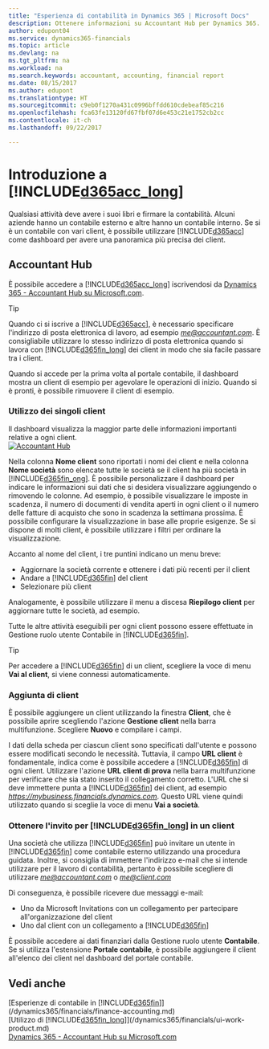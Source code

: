 ```yaml
---
title: "Esperienza di contabilità in Dynamics 365 | Microsoft Docs"
description: Ottenere informazioni su Accountant Hub per Dynamics 365.
author: edupont04
ms.service: dynamics365-financials
ms.topic: article
ms.devlang: na
ms.tgt_pltfrm: na
ms.workload: na
ms.search.keywords: accountant, accounting, financial report
ms.date: 08/15/2017
ms.author: edupont
ms.translationtype: HT
ms.sourcegitcommit: c9eb0f1270a431c0996bffdd610cdebeaf85c216
ms.openlocfilehash: fca63fe13120fd67fbf07d6e453c21e1752cb2cc
ms.contentlocale: it-ch
ms.lasthandoff: 09/22/2017

---
```

# <a name="get-started-with-included365acclongincludesd365acclongmdmd"></a>Introduzione a [!INCLUDE[d365acc_long](includes/d365acc_long_md.md)]
Qualsiasi attività deve avere i suoi libri e firmare la contabilità. Alcuni aziende hanno un contabile esterno e altre hanno un contabile interno. Se si è un contabile con vari client, è possibile utilizzare [!INCLUDE[d365acc](includes/d365acc_md.md)] come dashboard per avere una panoramica più precisa dei client.  

## <a name="accountant-hub"></a>Accountant Hub
È possibile accedere a [!INCLUDE[d365acc_long](includes/d365acc_md.md)] iscrivendosi da [Dynamics 365 - Accountant Hub su Microsoft.com](https://www.microsoft.com/en-us/dynamics365/financial-insights-for-accountants).  

> [!TIP]  
>  Quando ci si iscrive a [!INCLUDE[d365acc](includes/d365acc_md.md)], è necessario specificare l'indirizzo di posta elettronica di lavoro, ad esempio *me@accountant.com*. È consigliabile utilizzare lo stesso indirizzo di posta elettronica quando si lavora con [!INCLUDE[d365fin_long](includes/d365fin_long_md.md)] dei client in modo che sia facile passare tra i client.  

Quando si accede per la prima volta al portale contabile, il dashboard mostra un client di esempio per agevolare le operazioni di inizio. Quando si è pronti, è possibile rimuovere il client di esempio.  

### <a name="working-with-individual-clients"></a>Utilizzo dei singoli client
Il dashboard visualizza la maggior parte delle informazioni importanti relative a ogni client.  
[![Accountant Hub](./media/ui-extensions-accportal/accountant-portal.png)](https://go.microsoft.com/fwlink/?linkid=851257)

Nella colonna **Nome client** sono riportati i nomi dei client e nella colonna **Nome società** sono elencate tutte le società se il client ha più società in [!INCLUDE[d365fin_ong](includes/d365fin_long_md.md)]. È possibile personalizzare il dashboard per indicare le informazioni sui dati che si desidera visualizzare aggiungendo o rimovendo le colonne. Ad esempio, è possibile visualizzare le imposte in scadenza, il numero di documenti di vendita aperti in ogni client o il numero delle fatture di acquisto che sono in scadenza la settimana prossima. È possibile configurare la visualizzazione in base alle proprie esigenze. Se si dispone di molti client, è possibile utilizzare i filtri per ordinare la visualizzazione.  

Accanto al nome del client, i tre puntini indicano un menu breve:

-   Aggiornare la società corrente e ottenere i dati più recenti per il client  
-   Andare a [!INCLUDE[d365fin](includes/d365fin_md.md)] del client  
-   Selezionare più client  

Analogamente, è possibile utilizzare il menu a discesa **Riepilogo client** per aggiornare tutte le società, ad esempio.  

Tutte le altre attività eseguibili per ogni client possono essere effettuate in Gestione ruolo utente Contabile in [!INCLUDE[d365fin](includes/d365fin_md.md)].  

> [!TIP]  
>  Per accedere a [!INCLUDE[d365fin](includes/d365fin_md.md)] di un client, scegliere la voce di menu **Vai al client**, si viene connessi automaticamente.

### <a name="adding-clients"></a>Aggiunta di client
È possibile aggiungere un client utilizzando la finestra **Client**, che è possibile aprire scegliendo l'azione **Gestione client** nella barra multifunzione. Scegliere **Nuovo** e compilare i campi.  

I dati della scheda per ciascun client sono specificati dall'utente e possono essere modificati secondo le necessità. Tuttavia, il campo **URL client** è fondamentale, indica come è possibile accedere a [!INCLUDE[d365fin](includes/d365fin_md.md)] di ogni client. Utilizzare l'azione **URL client di prova** nella barra multifunzione per verificare che sia stato inserito il collegamento corretto. L'URL che si deve immettere punta a [!INCLUDE[d365fin](includes/d365fin_md.md)] dei client, ad esempio *https://mybusiness.financials.dynamics.com*. Questo URL viene quindi utilizzato quando si sceglie la voce di menu **Vai a società**.  

<!--If you have been invited to a client's [!INCLUDE[d365fin](includes/d365fin_md.md)] and signed in with your work account, then the client will be added to your dashboard in the accountant portal. -->


### <a name="get-invited-to-a-clients-included365finlongincludesd365finlongmdmd"></a>Ottenere l'invito per [!INCLUDE[d365fin_long](includes/d365fin_long_md.md)] in un client
Una società che utilizza [!INCLUDE[d365fin](includes/d365fin_md.md)] può invitare un utente in [!INCLUDE[d365fin](includes/d365fin_md.md)] come contabile esterno utilizzando una procedura guidata. Inoltre, si consiglia di immettere l'indirizzo e-mail che si intende utilizzare per il lavoro di contabilità, pertanto è possibile scegliere di utilizzare *me@accountant.com* o *me@client.com*  

Di conseguenza, è possibile ricevere due messaggi e-mail:

-   Uno da Microsoft Invitations con un collegamento per partecipare all'organizzazione del client  
-   Uno dal client con un collegamento a [!INCLUDE[d365fin](includes/d365fin_md.md)]  

È possibile accedere ai dati finanziari dalla Gestione ruolo utente **Contabile**. Se si utilizza l'estensione **Portale contabile**, è possibile aggiungere il client all'elenco dei client nel dashboard del portale contabile.  

## <a name="see-also"></a>Vedi anche
[Esperienze di contabile in [!INCLUDE[d365fin](includes/d365fin_md.md)]](/dynamics365/financials/finance-accounting.md)  
[Utilizzo di [!INCLUDE[d365fin_long](includes/d365fin_long_md.md)]](/dynamics365/financials/ui-work-product.md)  
[Dynamics 365 - Accountant Hub su Microsoft.com](https://www.microsoft.com/en-us/dynamics365/financial-insights-for-accountants)  

